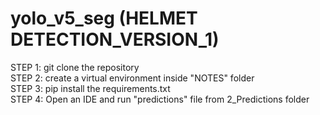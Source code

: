 # yolo_v5_seg (HELMET DETECTION_VERSION_1)

STEP 1: git clone the repository  
STEP 2: create a virtual environment inside "NOTES" folder    
STEP 3: pip install the requirements.txt   
STEP 4: Open an IDE and run "predictions" file from 2_Predictions folder
